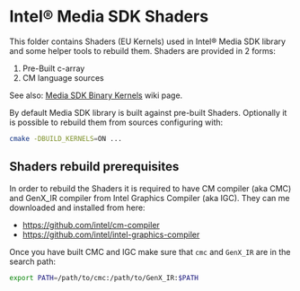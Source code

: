 # Intel® Media SDK Shaders

This folder contains Shaders (EU Kernels) used in Intel® Media SDK library and some helper tools
to rebuild them. Shaders are provided in 2 forms:
1. Pre-Built c-array
2. CM language sources

See also: [Media SDK Binary Kernels](https://github.com/Intel-Media-SDK/MediaSDK/wiki/Media-SDK-Binary-Kernels) wiki page.

By default Media SDK library is built against pre-built Shaders. Optionally it is
possible to rebuild them from sources configuring with:
```sh
cmake -DBUILD_KERNELS=ON ...
```

## Shaders rebuild prerequisites

In order to rebuild the Shaders it is required to have CM compiler (aka CMC) and
GenX_IR compiler from Intel Graphics Compiler (aka IGC). They can me downloaded and
installed from here:
* https://github.com/intel/cm-compiler
* https://github.com/intel/intel-graphics-compiler

Once you have built CMC and IGC make sure that `cmc` and `GenX_IR` are in the search path:
```sh
export PATH=/path/to/cmc:/path/to/GenX_IR:$PATH
```
